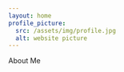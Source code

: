 ```yaml
---
layout: home
profile_picture:
  src: /assets/img/profile.jpg
  alt: website picture
---
```


<p>
  About Me
</p>

<p>
  
</p>
